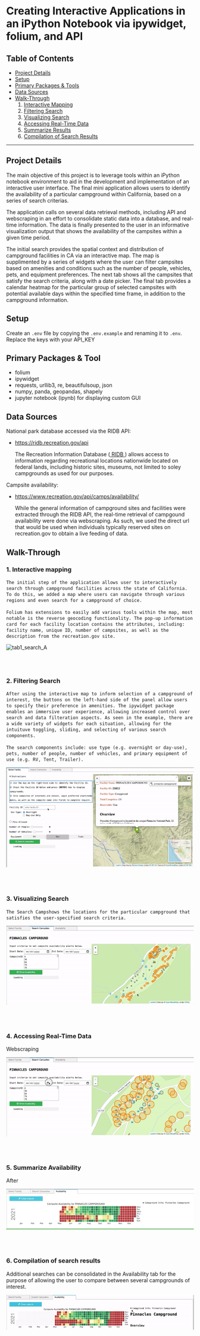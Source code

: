# Creating Interactive Applications in an iPython Notebook via ipywidget, folium, and API</u>

## Table of Contents  
- [Project Details](#project-details)  
- [Setup](#setup)  
- [Primary Packages & Tools](#primary-packages-&-tools) 
- [Data Sources](#data-sources)  
- [Walk-Through](#walk-through)  
    1. [Interactive Mapping](#interactive-mapping)  
    2. [Filtering Search](#filtering-search)  
    3. [Visualizing Search](#visualizing-search)   
    4. [Accessing Real-Time Data](#accessing-real-time-data)  
    5. [Summarize Results](#summarize-availability)  
    6. [Compilation of Search Results](#compilation-of-search-results)  
___

## Project Details

The main objective of this project is to leverage tools within an iPython notebook environment to aid in the development and implementation of an interactive user interface. The final mini application allows users to identify the availability of a particular campground within California, based on a series of search criterias. 

The application calls on several data retrieval methods, including API and webscraping in an effort to consolidate static data into a database, and real-time information. The data is finally presented to the user in an informative visualization output that shows the availability of the campsites within a given time period. 

The initial search provides the spatial context and distribution of campground facilities in CA via an interactive map. The map is supplimented by a series of widgets where the user can filter campsites based on amenities and conditions such as the number of people, vehicles, pets, and equipment preferences. The next tab shows all the campsites that satisfy the search criteria, along with a date picker. The final tab provides a calendar heatmap for the particular group of selected campsites with potential available days within the specified time frame, in addition to the campground information. 


## Setup

Create an `.env` file by copying the `.env.example` and renaming it to `.env`. Replace the keys with your API_KEY

## Primary Packages & Tool

- folium 
- ipywidget
- requests, urllib3, re, beautifulsoup, json
- numpy, panda, geopandas, shapely
- jupyter notebook (ipynb) for displaying custom GUI

## Data Sources

National park database accessed via the RIDB API: 
- https://ridb.recreation.gov/api

    The Recreation Information Database (<a href='https://ridb.recreation.gov/'> RIDB </a>) allows access to information regarding recreational locations nationwide located on federal lands, including historic sites, museums, not limited to soley campgrounds as used for our purposes. 

Campsite availability:
- https://www.recreation.gov/api/camps/availability/

    While the general information of campground sites and facilities were extracted through the RIDB API, the real-time retrieval of campgound availability were done via webscraping. As such, we used the direct url that would be used when individuals typically reserved sites on recreation.gov to obtain a live feeding of data. 


## Walk-Through

### 1. <b>Interactive mapping</b> 

    The initial step of the application allows user to interactively search through campground facilities across the state of California. To do this, we added a map where users can navigate through various regions and even search for a campground of choice. 

    Folium has extensions to easily add various tools within the map, most notable is the reverse geocoding functionality. The pop-up information card for each facility location contains the attributes, including: facility name, unique ID, number of campsites, as well as the description from the recreation.gov site. 

<img src="docs/gif/tab1_search_A.gif" alt="tab1_search_A">


<br><br>

### 2. <b>Filtering Search</b>

    After using the interactive map to inform selection of a campground of interest, the buttons on the left-hand side of the panel allow users to specify their preference in amenities. The ipywidget package enables an immersive user experience, allowing increased control over search and data filteration aspects. As seen in the example, there are a wide variety of widgets for each situation, allowing for the intuituve toggling, sliding, and selecting of various search components. 

    The search components include: use type (e.g. overnight or day-use), pets, number of people, number of vehicles, and primary equipment of use (e.g. RV, Tent, Trailer). 


<img src="docs/gif/tab1_search_B.gif" alt="tab1_search_B">

<br><br>

### 3. <b>Visualizing Search </b>

    The Search Campshows the locations for the particular campground that satisfies the user-specified search criteria. 


<img src="docs/gif/tab2_selection_A.gif" alt="tab2_selection_A">

<br><br>

### 4. <b>Accessing Real-Time Data</b>

Webscraping 

<img src="docs/gif/tab2_selection_B.gif" alt="tab2_selection_B">

<br><br>

### 5. <b>Summarize Availability</b>

After 

<img src="docs/gif/tab3_results_A.gif" alt="tab3_results_A">

<br><br>

### 6. <b>Compilation of search results</b>

Additional searches can be consolidated in the Availability tab for the purpose of allowing the user to compare between several campgrounds of interest. 

<img src="docs/gif/tab3_results_B.gif" alt="tab3_results_B">
